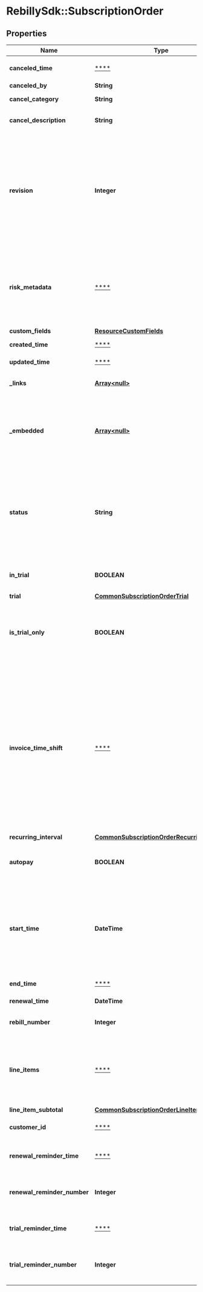 # RebillySdk::SubscriptionOrder

## Properties
Name | Type | Description | Notes
------------ | ------------- | ------------- | -------------
**canceled_time** | [****](.md) | Subscription order canceled time. | [optional] 
**canceled_by** | **String** | Canceled by. | [optional] 
**cancel_category** | **String** | Cancel category. | [optional] 
**cancel_description** | **String** | Cancel reason description in free form. | [optional] 
**revision** | **Integer** | The number of times the order data has been modified. The revision is useful when analyzing webhook data to determine if the change takes precedence over the current representation.  | [optional] 
**risk_metadata** | [****](.md) | Risk metadata. If null, the value would coalesce to the risk metadata captured when creating the payment token. | [optional] 
**custom_fields** | [**ResourceCustomFields**](ResourceCustomFields.md) |  | [optional] 
**created_time** | [****](.md) | Order created time. | [optional] 
**updated_time** | [****](.md) | Order updated time. | [optional] 
**_links** | [**Array&lt;null&gt;**](.md) | The links related to resource. | [optional] 
**_embedded** | [**Array&lt;null&gt;**](.md) | Any embedded objects available that are requested by the &#x60;expand&#x60; querystring parameter. | [optional] 
**status** | **String** | The status of the subscription service. A subscription starts in the &#x60;pending&#x60; status, and will become &#x60;active&#x60; when the service period begins.  | [optional] 
**in_trial** | **BOOLEAN** | True if the subscription is currently in a trial period. | [optional] 
**trial** | [**CommonSubscriptionOrderTrial**](CommonSubscriptionOrderTrial.md) |  | [optional] 
**is_trial_only** | **BOOLEAN** | Whether a subscription ends after a trial period. Recurring settings are ignored if it&#x27;s &#x60;true&#x60;. | [optional] [default to false]
**invoice_time_shift** | [****](.md) | You can shift issue time and due time of invoices for this subscription. This setting overrides plan settings. To use plan settings, set &#x60;null&#x60;. To use multiple plans in one subscription they all must have the same billing period, this property allows to subscribe to different plans.  | [optional] 
**recurring_interval** | [**CommonSubscriptionOrderRecurringInterval**](CommonSubscriptionOrderRecurringInterval.md) |  | [optional] 
**autopay** | **BOOLEAN** | Autopay determines if a payment attempt will be automatic. | [optional] [default to true]
**start_time** | **DateTime** | Subscription start time.  When the value is sent as null, it will use the current time. This value can&#x27;t be in past more than one service period. | [optional] 
**end_time** | [****](.md) | Subscription end time. | [optional] 
**renewal_time** | **DateTime** | Subscription renewal time. | [optional] 
**rebill_number** | **Integer** | The current period number. | [optional] 
**line_items** | [****](.md) | Subscription line items which queue until the next renewal (or interim) invoice is issued for the subscription. | [optional] 
**line_item_subtotal** | [**CommonSubscriptionOrderLineItemSubtotal**](CommonSubscriptionOrderLineItemSubtotal.md) |  | [optional] 
**customer_id** | [****](.md) | The customer identifier string. | 
**renewal_reminder_time** | [****](.md) | Time renewal reminder event will be triggered. | [optional] 
**renewal_reminder_number** | **Integer** | Number of renewal reminder events triggered. | [optional] 
**trial_reminder_time** | [****](.md) | Time renewal reminder event will be triggered. | [optional] 
**trial_reminder_number** | **Integer** | Number of renewal reminder events triggered. | [optional] 

